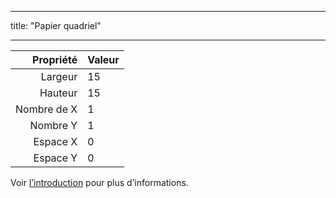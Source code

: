- - -
title: "Papier quadriel"
- - -

|   Propriété | Valeur |
| -----------:|:------ |
|     Largeur | 15     |
|     Hauteur | 15     |
| Nombre de X | 1      |
|    Nombre Y | 1      |
|    Espace X | 0      |
|    Espace Y | 0      |

Voir [l’introduction](intro) pour plus d’informations.
